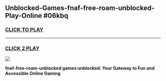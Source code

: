 
## Unblocked-Games-fnaf-free-roam-unblocked-Play-Online #06kbq
<h3>
<a href="https://news.freeplayer.one?title=fnaf-free-roam-unblocked&ref=3">CLICK TO PLAY</a></h3>
<hr>

<h3>
<a href="https://news.freeplayer.one?title=fnaf-free-roam-unblocked&ref=3">CLICK 2 PLAY</a>
  
</h3>

<a href="https://news.freeplayer.one?title=fnaf-free-roam-unblocked&ref=3"><img src="https://clearcache.store/games.png"></a>


**fnaf-free-roam-unblocked games unblocked: Your Gateway to Fun and Accessible Online Gaming**
